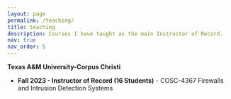 ```yaml
---
layout: page
permalink: /teaching/
title: teaching
description: Courses I have taught as the main Instructor of Record.
nav: true
nav_order: 5
---
```


<b>Texas A&M University-Corpus Christi</b>

<ul>
  <li><b>Fall 2023 - Instructor of Record (16 Students)</b> - COSC-4367 Firewalls and Intrusion Detection Systems</li>
</ul>